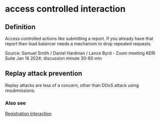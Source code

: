 # access controlled interaction
## Definition
Access controlled actions like submitting a report. If you already have that report then load balancer needs a mechanism to drop repeated requests.
  
Source: Samuel Smith / Daniel Hardman / Lance Byrd - Zoom meeting KERI Suite Jan 16 2024; discussion minute 30-60 min

## Replay attack prevention
Replay attacks are less of a concern, other than DDoS attack using resubmissions. 

### Also see
[Registration Interaction](registration-interaction)